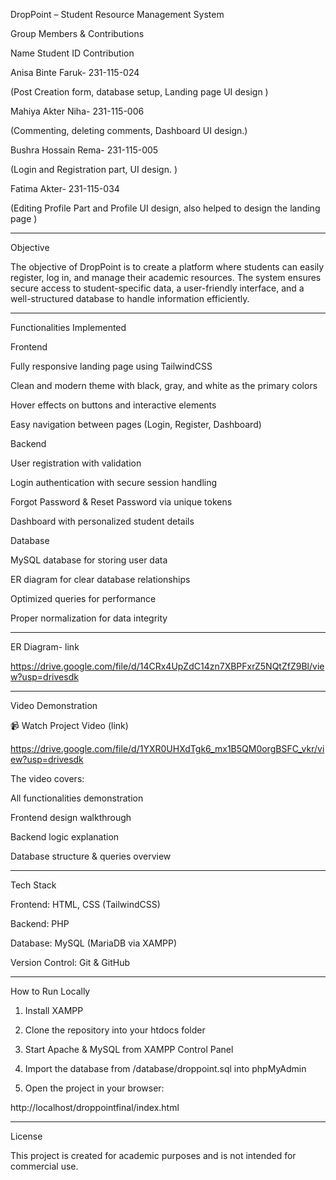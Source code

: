 DropPoint – Student Resource Management System

Group Members & Contributions

Name	Student ID	Contribution

Anisa Binte Faruk- 231-115-024

(Post Creation form, database setup, Landing page UI design )

Mahiya Akter Niha- 231-115-006

(Commenting, deleting comments, Dashboard UI design.) 

Bushra Hossain Rema- 231-115-005	

(Login and Registration part,  UI design. )

Fatima Akter- 231-115-034	

(Editing Profile Part and Profile UI design, also helped to design the landing page  )



---

Objective

The objective of DropPoint is to create a platform where students can easily register, log in, and manage their academic resources. The system ensures secure access to student-specific data, a user-friendly interface, and a well-structured database to handle information efficiently.


---

Functionalities Implemented

Frontend

Fully responsive landing page using TailwindCSS

Clean and modern theme with black, gray, and white as the primary colors

Hover effects on buttons and interactive elements

Easy navigation between pages (Login, Register, Dashboard)


Backend

User registration with validation

Login authentication with secure session handling

Forgot Password & Reset Password via unique tokens

Dashboard with personalized student details


Database

MySQL database for storing user data

ER diagram for clear database relationships

Optimized queries for performance

Proper normalization for data integrity



---

ER Diagram- link

https://drive.google.com/file/d/14CRx4UpZdC14zn7XBPFxrZ5NQtZfZ9Bl/view?usp=drivesdk

---

Video Demonstration

📹 Watch Project Video (link)

https://drive.google.com/file/d/1YXR0UHXdTgk6_mx1B5QM0orgBSFC_vkr/view?usp=drivesdk

The video covers:

All functionalities demonstration

Frontend design walkthrough

Backend logic explanation

Database structure & queries overview



---

Tech Stack

Frontend: HTML, CSS (TailwindCSS)

Backend: PHP

Database: MySQL (MariaDB via XAMPP)

Version Control: Git & GitHub 

---
How to Run Locally

1. Install XAMPP


2. Clone the repository into your htdocs folder


3. Start Apache & MySQL from XAMPP Control Panel


4. Import the database from /database/droppoint.sql into phpMyAdmin


5. Open the project in your browser:

http://localhost/droppointfinal/index.html




---

License

This project is created for academic purposes and is not intended for commercial use.
